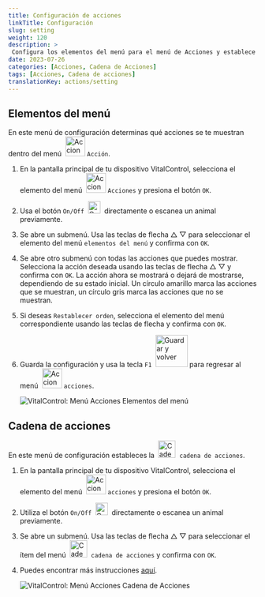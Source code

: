```yaml
---
title: Configuración de acciones
linkTitle: Configuración
slug: setting
weight: 120
description: >
 Configura los elementos del menú para el menú de Acciones y establece la cadena de acciones
date: 2023-07-26
categories: [Acciones, Cadena de Acciones]
tags: [Acciones, Cadena de acciones]
translationKey: actions/setting
---
```

## Elementos del menú

En este menú de configuración determinas qué acciones se te muestran dentro del menú &nbsp;<img src="/icons/actions.svg" width="40" align="bottom" alt="Acciones" /> `Acción`.

1. En la pantalla principal de tu dispositivo VitalControl, selecciona el elemento del menú &nbsp;<img src="/icons/actions.svg" width="40" align="bottom" alt="Acciones" /> `Acciones` y presiona el botón `OK`.

2. Usa el botón `On/Off` &nbsp;<img src="/icons/gear.svg" width="25" align="bottom" alt="Cadena de acciones" />&nbsp; directamente o escanea un animal previamente.

3. Se abre un submenú. Usa las teclas de flecha △ ▽ para seleccionar el elemento del menú `elementos del menú` y confirma con `OK`.

4. Se abre otro submenú con todas las acciones que puedes mostrar. Selecciona la acción deseada usando las teclas de flecha △ ▽ y confirma con `OK`. La acción ahora se mostrará o dejará de mostrarse, dependiendo de su estado inicial. Un círculo amarillo marca las acciones que se muestran, un círculo gris marca las acciones que no se muestran.

5. Si deseas `Restablecer orden`, selecciona el elemento del menú correspondiente usando las teclas de flecha y confirma con `OK`.

6. Guarda la configuración y usa la tecla `F1` &nbsp;<img src="/icons/footer/save_exit.svg" width="65" align="bottom" alt="Guardar y volver" /> para regresar al menú &nbsp;<img src="/icons/actions.svg" width="40" align="bottom" alt="Acciones" /> `acciones`.

    ![VitalControl: Menú Acciones Elementos del menú](../images/menu.png "Elementos del menú")

## Cadena de acciones

En este menú de configuración estableces la &nbsp;<img src="/icons/actions/action-chain.svg" width="35" align="bottom" alt="Cadena de acciones" />&nbsp; `cadena de acciones`.

1. En la pantalla principal de tu dispositivo VitalControl, selecciona el elemento del menú &nbsp;<img src="/icons/actions.svg" width="40" align="bottom" alt="Acciones" /> `acciones` y presiona el botón `OK`.

2. Utiliza el botón `On/Off` &nbsp;<img src="/icons/gear.svg" width="25" align="bottom" alt="Cadena de acciones" />&nbsp; directamente o escanea un animal previamente.

3. Se abre un submenú. Usa las teclas de flecha △ ▽ para seleccionar el ítem del menú &nbsp;<img src="/icons/actions/action-chain.svg" width="35" align="bottom" alt="Cadena de acciones" />&nbsp; `cadena de acciones` y confirma con `OK`.

4. Puedes encontrar más instrucciones [aquí](/es/docs/chain-of-actions/#configurar-cadena-de-acciones).

    ![VitalControl: Menú Acciones Cadena de Acciones](../images/chainofactions.png "Cadena de Acciones")
